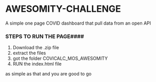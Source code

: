 # AWESOMITY-CHALLENGE
A simple one page COVID dashboard that pull data from an open API

### STEPS TO RUN THE PAGE####
1. Download the .zip file
2. extract the files
3. got the folder COVICALC_MOS_AWESOMITY
4. RUN the index.html file

as simple as that and you are good to go
